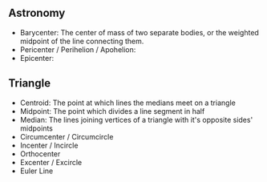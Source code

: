 ## Astronomy

- Barycenter: The center of mass of two separate bodies, or the weighted midpoint of the line connecting them.
- Pericenter / Perihelion / Apohelion:
- Epicenter:

## Triangle

- Centroid: The point at which lines the medians meet on a triangle
- Midpoint: The point which divides a line segment in half
- Median: The lines joining vertices of a triangle with it's opposite sides' midpoints
- Circumcenter / Circumcircle
- Incenter / Incircle
- Orthocenter
- Excenter / Excircle
- Euler Line


